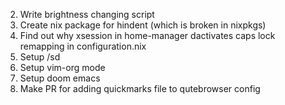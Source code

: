 2. Write brightness changing script
4. Create nix package for hindent (which is broken in nixpkgs)
5. Find out why xsession in home-manager dactivates caps lock remapping in configuration.nix
6. Setup /sd
7. Setup vim-org mode
8. Setup doom emacs
9. Make PR for adding quickmarks file to qutebrowser config
